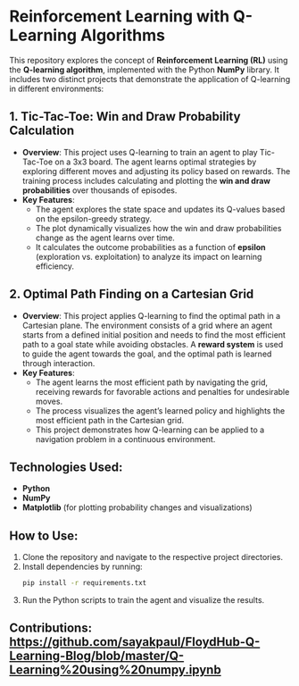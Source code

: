 # Reinforcement Learning with Q-Learning Algorithms

This repository explores the concept of **Reinforcement Learning (RL)** using the **Q-learning algorithm**, implemented with the Python **NumPy** library. It includes two distinct projects that demonstrate the application of Q-learning in different environments:

## 1. **Tic-Tac-Toe: Win and Draw Probability Calculation**
   - **Overview**: This project uses Q-learning to train an agent to play Tic-Tac-Toe on a 3x3 board. The agent learns optimal strategies by exploring different moves and adjusting its policy based on rewards. The training process includes calculating and plotting the **win and draw probabilities** over thousands of episodes. 
   - **Key Features**:
     - The agent explores the state space and updates its Q-values based on the epsilon-greedy strategy.
     - The plot dynamically visualizes how the win and draw probabilities change as the agent learns over time.
     - It calculates the outcome probabilities as a function of **epsilon** (exploration vs. exploitation) to analyze its impact on learning efficiency.
  
## 2. **Optimal Path Finding on a Cartesian Grid**
   - **Overview**: This project applies Q-learning to find the optimal path in a Cartesian plane. The environment consists of a grid where an agent starts from a defined initial position and needs to find the most efficient path to a goal state while avoiding obstacles. A **reward system** is used to guide the agent towards the goal, and the optimal path is learned through interaction.
   - **Key Features**:
     - The agent learns the most efficient path by navigating the grid, receiving rewards for favorable actions and penalties for undesirable moves.
     - The process visualizes the agent’s learned policy and highlights the most efficient path in the Cartesian grid.
     - This project demonstrates how Q-learning can be applied to a navigation problem in a continuous environment.

## Technologies Used:
- **Python**
- **NumPy**
- **Matplotlib** (for plotting probability changes and visualizations)

## How to Use:
1. Clone the repository and navigate to the respective project directories.
2. Install dependencies by running:
   ```bash
   pip install -r requirements.txt
3. Run the Python scripts to train the agent and visualize the results.

## Contributions: https://github.com/sayakpaul/FloydHub-Q-Learning-Blog/blob/master/Q-Learning%20using%20numpy.ipynb
